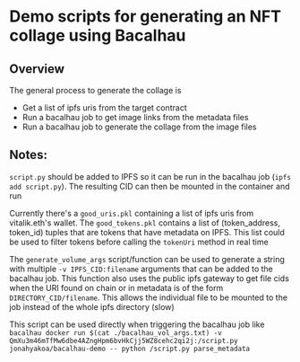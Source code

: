 # Demo scripts for generating an NFT collage using Bacalhau

## Overview

The general process to generate the collage is

- Get a list of ipfs uris from the target contract
- Run a bacalhau job to get image links from the metadata files
- Run a bacalhau job to generate the collage from the image files

## Notes:

`script.py` should be added to IPFS so it can be run in the bacalhau job (`ipfs add script.py`). The resulting CID can then be mounted in the container and run

Currently there's a `good_uris.pkl` containing a list of ipfs uris from vitalik.eth's wallet. The `good_tokens.pkl` contains a list of (token_address, token_id) tuples that are tokens that have metadata on IPFS. This list could be used to filter tokens before calling the `tokenUri` method in real time

The `generate_volume_args` script/function can be used to generate a string with multiple `-v IPFS_CID:filename` arguments that can be added to the bacalhau job. This function also uses the public ipfs gateway to get file cids when the URI found on chain or in metadata is of the form `DIRECTORY_CID/filename`. This allows the individual file to be mounted to the job instead of the whole ipfs directory (slow)

This script can be used directly when triggering the bacalhau job like
`bacalhau docker run $(cat ./bacalhau_vol_args.txt) -v QmXu3m46mTfMw6dbe4AZngHpm6bvHkCjj5WZ8cehc2qi2j:/script.py jonahyakoa/bacalhau-demo -- python /script.py parse_metadata`
